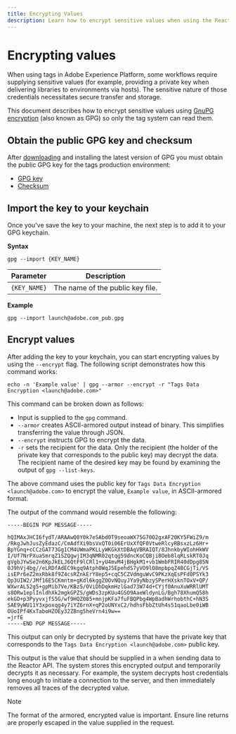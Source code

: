 ```yaml
---
title: Encrypting Values
description: Learn how to encrypt sensitive values when using the Reactor API.
---
```

# Encrypting values

When using tags in Adobe Experience Platform, some workflows require supplying sensitive values (for example, providing a private key when delivering libraries to environments via hosts). The sensitive nature of those credentials necessitates
secure transfer and storage.

This document describes how to encrypt sensitive values using [GnuPG encryption](https://www.gnupg.org/gph/en/manual/x110.html) (also known as GPG) so only the tag system can read them.

## Obtain the public GPG key and checksum

After [downloading](https://gnupg.org/download/) and installing the latest version of GPG you must obtain the public GPG key for the tags production environment:

* [GPG key](https://github.com/adobe/reactor-developer-docs/blob/master/files/launch%40adobe.com_pub.gpg)
* [Checksum](https://github.com/adobe/reactor-developer-docs/blob/master/files/launch%40adobe.com_pub.gpg.sum)

## Import the key to your keychain

Once you've save the key to your machine, the next step is to add it to your GPG keychain.

**Syntax**

```shell
gpg --import {KEY_NAME}
```

| Parameter | Description |
| --- | --- |
| `{KEY_NAME}` | The name of the public key file. |

**Example**

```shell
gpg --import launch@adobe.com_pub.gpg
```

## Encrypt values

After adding the key to your keychain, you can start encrypting values by using the `--encrypt` flag. The following script demonstrates how this command works:

```shell
echo -n 'Example value' | gpg --armor --encrypt -r "Tags Data Encryption <launch@adobe.com>"
```

This command can be broken down as follows:

* Input is supplied to the `gpg` command.
* `--armor` creates ASCII-armored output instead of binary. This simplifies transferring the value through JSON.
* `--encrypt` instructs GPG to encrypt the data.
* `-r` sets the recipient for the data. Only the recipient (the holder of the private key that corresponds to the public key) may decrypt the data. The recipient name of the desired key may be found by examining the output of `gpg --list-keys`.

The above command uses the public key for `Tags Data Encryption <launch@adobe.com>` to encrypt the value, `Example value`, in ASCII-armored format.

The output of the command would resemble the following:

```shell
-----BEGIN PGP MESSAGE-----

hQIMAxJHCI6fydT/ARAAwQ0Y0k7eSAbd0T9seoaWX75G70O2gxAF20KY5FWiZ9/m
/RkgJwhJusZyEdazC/CmAdfXi9bsVxQT0i06ErUxXfQF0VtweRlcyRBsxzLz6Hr+
BpYGnq+cCCzGAT73Gg1CM4UWmaPKLLyWKGkXtDBAqVBRAIQT/8JhnkbyWIohHkWV
I/Uf7NrPXuaSmrqZ1SZQgwjIM3qNMR02qtqg59dncKoCQBji8Oeb8lqRLskRT0Jq
gVgbJYwSe2n6KpJkELJ6QtF9lCRl1+yU4mvM4jBHgkM1+vb1WmbFRIR40dDpg85N
0J9hVj4bg//eLRDfAdEC9kgq9Atph0WqJ5EpehdS7yVO9lO8mpbpqZ4BCGjTi/VS
isEPr6eZ2mxRbk8f9Z4csRZnkErY8ep5+cqC5CZVdmguWvC9PKzXqEsPFd0PSYk3
Qp3UIW2/JMf16E5CKmntm+gKdl6kggZOOvNQuyJYa9yNbzySPerHXsknTOxV+QP/
WXwrAL52g5+gpMib7Ve/KBz5/OViDhDqkmHzlGad73W74d+CYjf0AnuXuWRRlUMT
s8ORw1eplInldhXk2mgkGPZS/gWDs3zpKUu4GSO9AaeWldynLG/Bgh78XhumQ58h
ekGD+p3PyyvxjfS5G/wf9HQZ085+mnjpKFa7fuFBQPbg4WpBadhWrhobthC+hN3S
SAE9yWU11Y3xpoxqg4y7iYZ6rnX+qP2oUNYxC2/hdhsFbbZtUh4s51qaoLbe0iWB
OUoIPf4KxTaboHZOEy32ZBng5heVrn4i9w==
=jrfE
-----END PGP MESSAGE-----
```

This output can only br decrypted by systems that have the private key that
corresponds to the `Tags Data Encryption <launch@adobe.com>` public key.

This output is the value that should be supplied in a when sending data to the Reactor API. The system stores this encrypted output and temporarily decrypts it as necessary. For example, the system decrypts host credentials long enough to initiate a connection to the server, and then immediately removes all traces of the decrypted value.

>[!NOTE]
>
>The format of the armored, encrypted value is important. Ensure line returns are properly escaped in the value supplied in the request.
